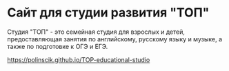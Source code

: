 # Cайт для студии развития "ТОП"

Студия "ТОП" - это семейная студия для взрослых и детей, предоставляющая занятия по английскому, русскому языку и музыке, а также по подготовке к ОГЭ и ЕГЭ.

https://polinscik.github.io/TOP-educational-studio

